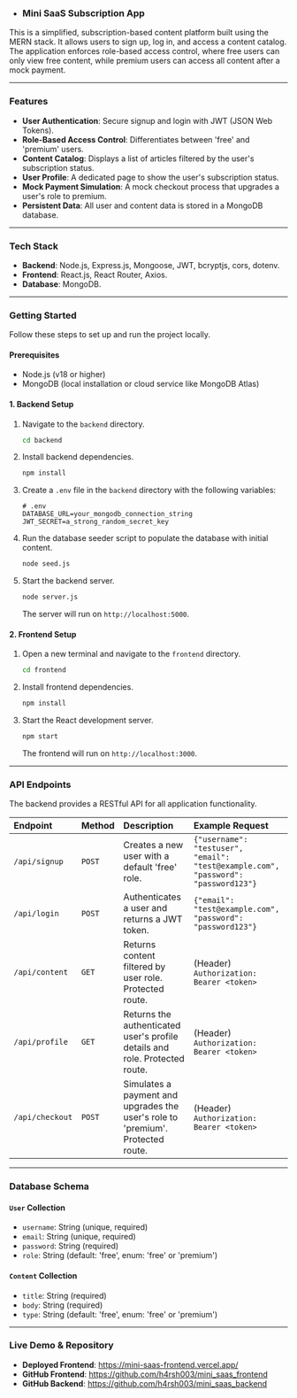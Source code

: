 * ### Mini SaaS Subscription App

This is a simplified, subscription-based content platform built using the MERN stack. It allows users to sign up, log in, and access a content catalog. The application enforces role-based access control, where free users can only view free content, while premium users can access all content after a mock payment.

***

### Features

* **User Authentication**: Secure signup and login with JWT (JSON Web Tokens).
* **Role-Based Access Control**: Differentiates between 'free' and 'premium' users.
* **Content Catalog**: Displays a list of articles filtered by the user's subscription status.
* **User Profile**: A dedicated page to show the user's subscription status.
* **Mock Payment Simulation**: A mock checkout process that upgrades a user's role to premium.
* **Persistent Data**: All user and content data is stored in a MongoDB database.

***

### Tech Stack

* **Backend**: Node.js, Express.js, Mongoose, JWT, bcryptjs, cors, dotenv.
* **Frontend**: React.js, React Router, Axios.
* **Database**: MongoDB.

***

### Getting Started

Follow these steps to set up and run the project locally.

#### Prerequisites

* Node.js (v18 or higher)
* MongoDB (local installation or cloud service like MongoDB Atlas)

#### 1. Backend Setup

1.  Navigate to the `backend` directory.
    ```bash
    cd backend
    ```
2.  Install backend dependencies.
    ```bash
    npm install
    ```
3.  Create a `.env` file in the `backend` directory with the following variables:
    ```
    # .env
    DATABASE_URL=your_mongodb_connection_string
    JWT_SECRET=a_strong_random_secret_key
    ```
4.  Run the database seeder script to populate the database with initial content.
    ```bash
    node seed.js
    ```
5.  Start the backend server.
    ```bash
    node server.js
    ```
    The server will run on `http://localhost:5000`.

#### 2. Frontend Setup

1.  Open a new terminal and navigate to the `frontend` directory.
    ```bash
    cd frontend
    ```
2.  Install frontend dependencies.
    ```bash
    npm install
    ```
3.  Start the React development server.
    ```bash
    npm start
    ```
    The frontend will run on `http://localhost:3000`.

***

### API Endpoints

The backend provides a RESTful API for all application functionality.

| Endpoint | Method | Description | Example Request |
| :--- | :--- | :--- | :--- |
| `/api/signup` | `POST` | Creates a new user with a default 'free' role. | `{"username": "testuser", "email": "test@example.com", "password": "password123"}` |
| `/api/login` | `POST` | Authenticates a user and returns a JWT token. | `{"email": "test@example.com", "password": "password123"}` |
| `/api/content` | `GET` | Returns content filtered by user role. Protected route. | (Header) `Authorization: Bearer <token>` |
| `/api/profile` | `GET` | Returns the authenticated user's profile details and role. Protected route. | (Header) `Authorization: Bearer <token>` |
| `/api/checkout` | `POST` | Simulates a payment and upgrades the user's role to 'premium'. Protected route. | (Header) `Authorization: Bearer <token>` |

***

### Database Schema

#### `User` Collection
* `username`: String (unique, required)
* `email`: String (unique, required)
* `password`: String (required)
* `role`: String (default: 'free', enum: 'free' or 'premium')

#### `Content` Collection
* `title`: String (required)
* `body`: String (required)
* `type`: String (default: 'free', enum: 'free' or 'premium')

***

### Live Demo & Repository

* **Deployed Frontend**: https://mini-saas-frontend.vercel.app/
* **GitHub Frontend**: https://github.com/h4rsh003/mini_saas_frontend
* **GitHub Backend**: https://github.com/h4rsh003/mini_saas_backend
